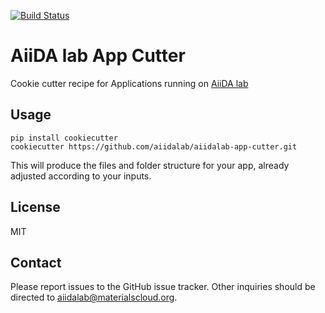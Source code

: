 [![Build Status](https://travis-ci.org/aiidalab/aiidalab-app-cutter.svg?branch=master)](https://travis-ci.org/aiidalab/aiidalab-app-cutter)

# AiiDA lab App Cutter

Cookie cutter recipe for Applications running on
[AiiDA lab](https://www.materialscloud.org/aiidalab)

## Usage

    pip install cookiecutter
    cookiecutter https://github.com/aiidalab/aiidalab-app-cutter.git

This will produce the files and folder structure for your app,
already adjusted according to your inputs.

## License

MIT

## Contact

Please report issues to the GitHub issue tracker. Other inquiries should be
directed to [aiidalab@materialscloud.org](mailto:aiidalab@materialscloud.org).
